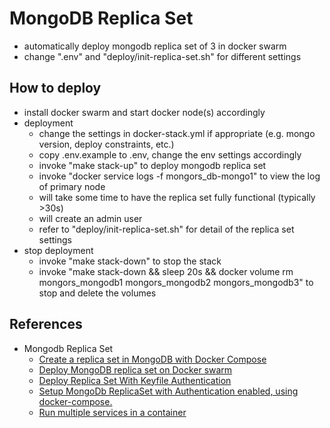 # MongoDB Replica Set
* automatically deploy mongodb replica set of 3 in docker swarm
* change ".env" and "deploy/init-replica-set.sh" for different settings

## How to deploy
* install docker swarm and start docker node(s) accordingly
* deployment
    + change the settings in docker-stack.yml if appropriate (e.g. mongo version, deploy constraints, etc.)
    + copy .env.example to .env, change the env settings accordingly
    + invoke "make stack-up" to deploy mongodb replica set
    + invoke "docker service logs -f mongors_db-mongo1" to view the log of primary node
    + will take some time to have the replica set fully functional (typically >30s)
    + will create an admin user
    + refer to "deploy/init-replica-set.sh" for detail of the replica set settings
* stop deployment
    + invoke "make stack-down" to stop the stack
    + invoke "make stack-down && sleep 20s && docker volume rm mongors_mongodb1 mongors_mongodb2 mongors_mongodb3" to stop and delete the volumes

## References
* Mongodb Replica Set
    + [Create a replica set in MongoDB with Docker Compose](https://blog.tericcabrel.com/mongodb-replica-set-docker-compose/)
    + [Deploy MongoDB replica set on Docker swarm](https://harrytang.xyz/blog/mongodb-replica-docker-swarm)
    + [Deploy Replica Set With Keyfile Authentication](https://docs.mongodb.com/manual/tutorial/deploy-replica-set-with-keyfile-access-control/)
    + [Setup MongoDb ReplicaSet with Authentication enabled, using docker-compose.](https://prashix.medium.com/setup-mongodb-replicaset-with-authentication-enabled-using-docker-compose-5edd2ad46a90)
    + [Run multiple services in a container](https://docs.docker.com/config/containers/multi-service_container/)
